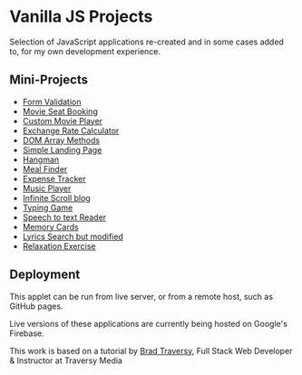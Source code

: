 # Vanilla JS Projects

Selection of JavaScript applications re-created and in some cases added to, for my own development experience.

## Mini-Projects

* [Form Validation](https://form-validation-4e7aa.firebaseapp.com/)
* [Movie Seat Booking](https://movie-seat-booking-2ec36.firebaseapp.com/)
* [Custom Movie Player](https://movie-player-b59b9.firebaseapp.com/)
* [Exchange Rate Calculator](https://currency-exchange-rates-ef59c.firebaseapp.com/)
* [DOM Array Methods](https://dom-array-methods.firebaseapp.com/)
* [Simple Landing Page](https://landing-page-c8769.firebaseapp.com/)
* [Hangman](https://hangman-69259.firebaseapp.com/)
* [Meal Finder](https://meal-finder-582bf.firebaseapp.com/)
* [Expense Tracker](https://expense-tracker-884d7.firebaseapp.com/)
* [Music Player](https://music-player-8e555.firebaseapp.com/)
* [Infinite Scroll blog](https://infinite-scroll-blog.firebaseapp.com/)
* [Typing Game](https://speed-typing-8160a.firebaseapp.com/)
* [Speech to text Reader](https://text-to-speech-6f7cf.firebaseapp.com/)
* [Memory Cards](https://memory-cards-6388a.firebaseapp.com/)
* [Lyrics Search but modified](https://song-search-562d6.firebaseapp.com/)
* [Relaxation Exercise](https://relaxer-4ad57.firebaseapp.com/)

## Deployment

This applet can be run from live server, or from a remote host, such as GitHub pages.

Live versions of these applications are currently being hosted on Google's Firebase.

This work is based on a tutorial by [Brad Traversy](https://www.udemy.com/user/brad-traversy/), Full Stack Web Developer & Instructor at Traversy Media
